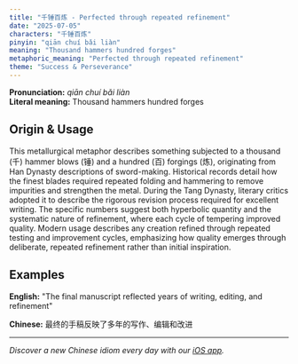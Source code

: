 ```yaml
---
title: "千锤百炼 - Perfected through repeated refinement"
date: "2025-07-05"
characters: "千锤百炼"
pinyin: "qiān chuí bǎi liàn"
meaning: "Thousand hammers hundred forges"
metaphoric_meaning: "Perfected through repeated refinement"
theme: "Success & Perseverance"
---
```


**Pronunciation:** *qiān chuí bǎi liàn*  
**Literal meaning:** Thousand hammers hundred forges

## Origin & Usage

This metallurgical metaphor describes something subjected to a thousand (千) hammer blows (锤) and a hundred (百) forgings (炼), originating from Han Dynasty descriptions of sword-making. Historical records detail how the finest blades required repeated folding and hammering to remove impurities and strengthen the metal. During the Tang Dynasty, literary critics adopted it to describe the rigorous revision process required for excellent writing. The specific numbers suggest both hyperbolic quantity and the systematic nature of refinement, where each cycle of tempering improved quality. Modern usage describes any creation refined through repeated testing and improvement cycles, emphasizing how quality emerges through deliberate, repeated refinement rather than initial inspiration.

## Examples

**English:** "The final manuscript reflected years of writing, editing, and refinement"

**Chinese:** 最终的手稿反映了多年的写作、编辑和改进

---

*Discover a new Chinese idiom every day with our [iOS app](https://apps.apple.com/us/app/daily-chinese-idioms/id6670238264).*
